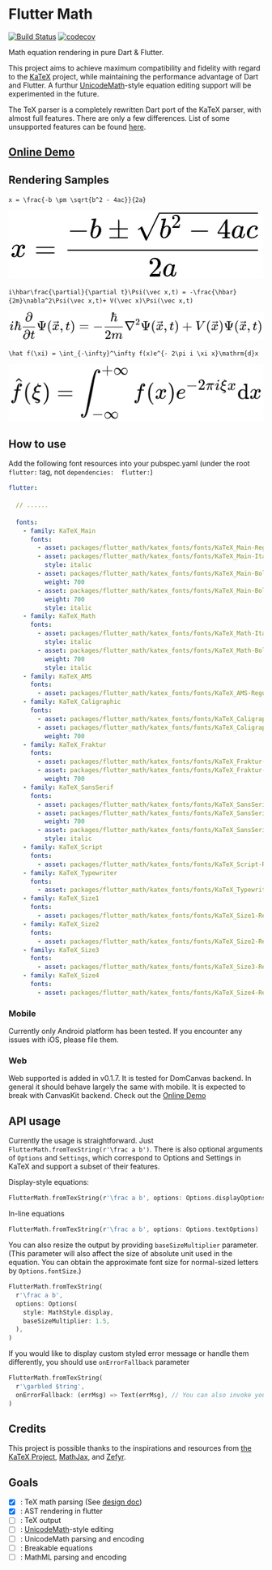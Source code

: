 # Flutter Math

[![Build Status](https://travis-ci.com/znjameswu/flutter_math.svg?branch=master)](https://travis-ci.com/znjameswu/flutter_math) [![codecov](https://codecov.io/gh/znjameswu/flutter_math/branch/master/graph/badge.svg)](https://codecov.io/gh/znjameswu/flutter_math)

Math equation rendering in pure Dart & Flutter. 


This project aims to achieve maximum compatibility and fidelity with regard to the [KaTeX](https://github.com/KaTeX/KaTeX) project, while maintaining the performance advantage of Dart and Flutter. A furthur [UnicodeMath](https://www.unicode.org/notes/tn28/UTN28-PlainTextMath-v3.1.pdf)-style equation editing support will be experimented in the future.


The TeX parser is a completely rewritten Dart port of the KaTeX parser, with almost full features. There are only a few differences. List of some unsupported features can be found [here](doc/unsupported.md).

## [Online Demo](https://znjameswu.github.io/flutter_math_demo/)

## Rendering Samples

`x = \frac{-b \pm \sqrt{b^2 - 4ac}}{2a}`

![Example1](doc/img/delta.png)

`i\hbar\frac{\partial}{\partial t}\Psi(\vec x,t) = -\frac{\hbar}{2m}\nabla^2\Psi(\vec x,t)+ V(\vec x)\Psi(\vec x,t)`

![Example2](doc/img/schrodinger.png)

`\hat f(\xi) = \int_{-\infty}^\infty f(x)e^{- 2\pi i \xi x}\mathrm{d}x`

![Example3](doc/img/fourier.png)


## How to use
Add the following font resources into your pubspec.yaml (under the root `flutter:` tag, not `dependencies:  flutter:`)
```yaml
flutter:

  // ......

  fonts:
    - family: KaTeX_Main
      fonts:
        - asset: packages/flutter_math/katex_fonts/fonts/KaTeX_Main-Regular.ttf
        - asset: packages/flutter_math/katex_fonts/fonts/KaTeX_Main-Italic.ttf
          style: italic
        - asset: packages/flutter_math/katex_fonts/fonts/KaTeX_Main-Bold.ttf
          weight: 700
        - asset: packages/flutter_math/katex_fonts/fonts/KaTeX_Main-BoldItalic.ttf
          weight: 700
          style: italic
    - family: KaTeX_Math
      fonts:
        - asset: packages/flutter_math/katex_fonts/fonts/KaTeX_Math-Italic.ttf
          style: italic
        - asset: packages/flutter_math/katex_fonts/fonts/KaTeX_Math-BoldItalic.ttf
          weight: 700
          style: italic
    - family: KaTeX_AMS
      fonts:
        - asset: packages/flutter_math/katex_fonts/fonts/KaTeX_AMS-Regular.ttf
    - family: KaTeX_Caligraphic
      fonts:
        - asset: packages/flutter_math/katex_fonts/fonts/KaTeX_Caligraphic-Regular.ttf
        - asset: packages/flutter_math/katex_fonts/fonts/KaTeX_Caligraphic-Bold.ttf
          weight: 700
    - family: KaTeX_Fraktur
      fonts:
        - asset: packages/flutter_math/katex_fonts/fonts/KaTeX_Fraktur-Regular.ttf
        - asset: packages/flutter_math/katex_fonts/fonts/KaTeX_Fraktur-Bold.ttf
          weight: 700
    - family: KaTeX_SansSerif
      fonts:
        - asset: packages/flutter_math/katex_fonts/fonts/KaTeX_SansSerif-Regular.ttf
        - asset: packages/flutter_math/katex_fonts/fonts/KaTeX_SansSerif-Bold.ttf
          weight: 700
        - asset: packages/flutter_math/katex_fonts/fonts/KaTeX_SansSerif-Italic.ttf
          style: italic
    - family: KaTeX_Script
      fonts:
        - asset: packages/flutter_math/katex_fonts/fonts/KaTeX_Script-Regular.ttf
    - family: KaTeX_Typewriter
      fonts:
        - asset: packages/flutter_math/katex_fonts/fonts/KaTeX_Typewriter-Regular.ttf
    - family: KaTeX_Size1
      fonts:
        - asset: packages/flutter_math/katex_fonts/fonts/KaTeX_Size1-Regular.ttf
    - family: KaTeX_Size2
      fonts:
        - asset: packages/flutter_math/katex_fonts/fonts/KaTeX_Size2-Regular.ttf
    - family: KaTeX_Size3
      fonts:
        - asset: packages/flutter_math/katex_fonts/fonts/KaTeX_Size3-Regular.ttf
    - family: KaTeX_Size4
      fonts:
        - asset: packages/flutter_math/katex_fonts/fonts/KaTeX_Size4-Regular.ttf
```
### Mobile
Currently only Android platform has been tested. If you encounter any issues with iOS, please file them.

### Web
Web supported is added in v0.1.7. It is tested for DomCanvas backend. In general it should behave largely the same with mobile. It is expected to break with CanvasKit backend. Check out the [Online Demo](https://znjameswu.github.io/flutter_math_pages/)

## API usage
Currently the usage is straightforward. Just `FlutterMath.fromTexString(r'\frac a b')`. There is also optional arguments of `Options` and `Settings`, which correspond to Options and Settings in KaTeX and support a subset of their features.

Display-style equations:
```dart
FlutterMath.fromTexString(r'\frac a b', options: Options.displayOptions)
```

In-line equations
```dart
FlutterMath.fromTexString(r'\frac a b', options: Options.textOptions)
```

You can also resize the output by providing `baseSizeMultiplier` parameter. (This parameter will also affect the size of absolute unit used in the equation. You can obtain the approximate font size for normal-sized letters by `Options.fontSize`.)

```dart
FlutterMath.fromTexString(
  r'\frac a b', 
  options: Options(
    style: MathStyle.display, 
    baseSizeMultiplier: 1.5,
  ),
)
```

If you would like to display custom styled error message or handle them differently, you should use `onErrorFallback` parameter

```dart
FlutterMath.fromTexString(
  r'\garbled $tring', 
  onErrorFallback: (errMsg) => Text(errMsg), // You can also invoke your handler here
)
```

## Credits
This project is possible thanks to the inspirations and resources from [the KaTeX Project](https://katex.org/), [MathJax](www.mathjax.org), and [Zefyr](https://github.com/memspace/zefyr).

## Goals
- [x] : TeX math parsing (See [design doc](doc/design.md))
- [x] : AST rendering in flutter
- [ ] : TeX output
- [ ] : [UnicodeMath](https://www.unicode.org/notes/tn28/UTN28-PlainTextMath-v3.1.pdf)-style editing
- [ ] : UnicodeMath parsing and encoding
- [ ] : Breakable equations
- [ ] : MathML parsing and encoding